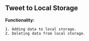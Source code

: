 ## Tweet to Local Storage

**Functionality:**

    1. Adding data to local storage.
    2. Deleting data from local storage.
